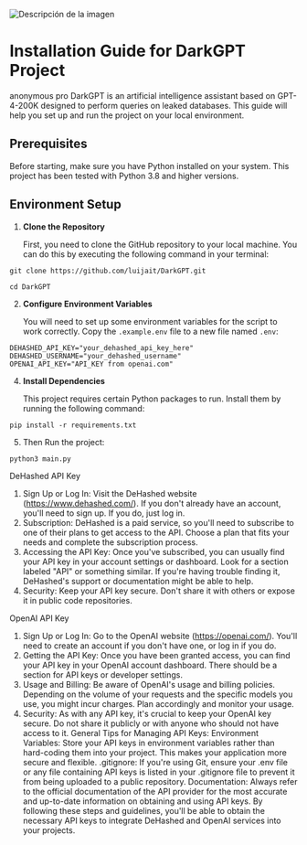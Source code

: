 ![Descripción de la imagen](https://i.imgur.com/bYW6pai.jpg)
# Installation Guide for DarkGPT Project
anonymous pro 
DarkGPT is an artificial intelligence assistant based on GPT-4-200K designed to perform queries on leaked databases. This guide will help you set up and run the project on your local environment.

## Prerequisites

Before starting, make sure you have Python installed on your system. This project has been tested with Python 3.8 and higher versions.

## Environment Setup

1. **Clone the Repository**

   First, you need to clone the GitHub repository to your local machine. You can do this by executing the following command in your terminal:

```shell
git clone https://github.com/luijait/DarkGPT.git
```
```shell
cd DarkGPT
```

2. **Configure Environment Variables**

   You will need to set up some environment variables for the script to work correctly. Copy the `.example.env` file to a new file named `.env`:

```env
DEHASHED_API_KEY="your_dehashed_api_key_here"
DEHASHED_USERNAME="your_dehashed_username"
OPENAI_API_KEY="API_KEY from openai.com"
```
4. **Install Dependencies**

   This project requires certain Python packages to run. Install them by running the following command:

```shell
pip install -r requirements.txt
```
5. Then Run the project:
```shell
python3 main.py
```
DeHashed API Key
1. Sign Up or Log In: Visit the DeHashed website (https://www.dehashed.com/). If you don't already have an account, you'll need to sign up. If you do, just log in.
2. Subscription: DeHashed is a paid service, so you'll need to subscribe to one of their plans to get access to the API. Choose a plan that fits your needs and complete the subscription process.
3. Accessing the API Key: Once you've subscribed, you can usually find your API key in your account settings or dashboard. Look for a section labeled "API" or something similar. If you're having trouble finding it, DeHashed's support or documentation might be able to help.
4. Security: Keep your API key secure. Don't share it with others or expose it in public code repositories.

   
OpenAI API Key
1. Sign Up or Log In: Go to the OpenAI website (https://openai.com/). You'll need to create an account if you don't have one, or log in if you do.
3. Getting the API Key: Once you have been granted access, you can find your API key in your OpenAI account dashboard. There should be a section for API keys or developer settings.
4. Usage and Billing: Be aware of OpenAI's usage and billing policies. Depending on the volume of your requests and the specific models you use, you might incur charges. Plan accordingly and monitor your usage.
5. Security: As with any API key, it's crucial to keep your OpenAI key secure. Do not share it publicly or with anyone who should not have access to it.
General Tips for Managing API Keys:
Environment Variables: Store your API keys in environment variables rather than hard-coding them into your project. This makes your application more secure and flexible.
.gitignore: If you're using Git, ensure your .env file or any file containing API keys is listed in your .gitignore file to prevent it from being uploaded to a public repository.
Documentation: Always refer to the official documentation of the API provider for the most accurate and up-to-date information on obtaining and using API keys.
By following these steps and guidelines, you'll be able to obtain the necessary API keys to integrate DeHashed and OpenAI services into your projects.
